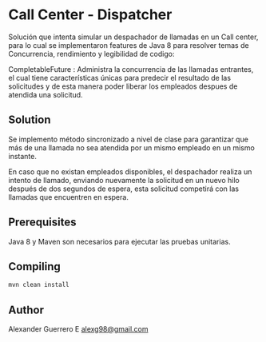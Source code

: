 # Call Center - Dispatcher

Solución que intenta simular un despachador de llamadas en un Call center, para lo cual se implementaron features de Java 8 para resolver temas de Concurrencia, rendimiento y legibilidad de codigo:

CompletableFuture : Administra la concurrencia de las llamadas entrantes, el cual tiene características únicas para predecir el resultado de las solicitudes y de esta manera poder liberar los empleados despues de atendida una solicitud.


## Solution

Se implemento método sincronizado a nivel de clase para garantizar que más de una llamada no sea atendida por un mismo empleado en un mismo instante.

En caso que no existan empleados disponibles, el despachador realiza un intento de llamado, enviando nuevamente la solicitud en un nuevo hilo después de dos segundos de espera, esta solicitud competirá con las llamadas que encuentren en espera.


## Prerequisites

Java 8 y Maven son necesarios para ejecutar las pruebas unitarias.

## Compiling

```bash
mvn clean install
```

## Author

Alexander Guerrero E
alexg98@gmail.com
